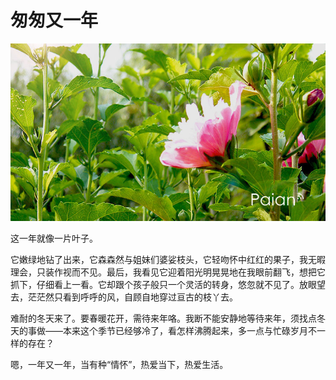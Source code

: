 # 匆匆又一年

![木槿花开](images/mujinhuakai.jpg)

这一年就像一片叶子。

它嫩绿地钻了出来，它森森然与姐妹们婆娑枝头，它轻吻怀中红红的果子，我无暇理会，只装作视而不见。最后，我看见它迎着阳光明晃晃地在我眼前翻飞，想把它抓下，仔细看上一看。它却跟个孩子般只一个灵活的转身，悠忽就不见了。放眼望去，茫茫然只看到呼呼的风，自顾自地穿过亘古的枝丫去。

难耐的冬天来了。要春暖花开，需待来年咯。我断不能安静地等待来年，须找点冬天的事做——本来这个季节已经够冷了，看怎样沸腾起来，多一点与忙碌岁月不一样的存在？

嗯，一年又一年，当有种“情怀”，热爱当下，热爱生活。